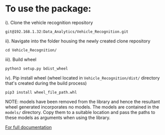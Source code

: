 # To use the package:
i). Clone the vehicle recognition repository
```
git@192.168.1.32:Data_Analytics/Vehicle_Recognition.git
```
ii). Navigate into the folder housing the newly created clone repository
```
cd Vehicle_Recognition/
```
iii). Build wheel
```
python3 setup.py bdist_wheel
```
iv). Pip install wheel (wheel located in <code>Vehicle_Recognition/dist/</code> directory that's created during the build process)
```
pip3 install wheel_file_path.whl
```

NOTE: models have been removed from the library and hence the resultant wheel generated incorporates no models. The models are contained in the <code>models/</code> directory. Copy them to a suitable location and pass the paths to these models as arguments when using the library.

[For full documentation](http://192.168.0.72:7081/redmine/projects/data-science-da-and-ml/wiki/Vehicle_Recognition_Library)